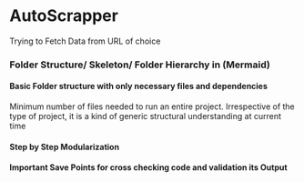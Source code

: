 # AutoScrapper
Trying to Fetch Data from URL of choice



### Folder Structure/ Skeleton/ Folder Hierarchy in (Mermaid)
#### Basic Folder structure with only necessary files and dependencies
<Note> Minimum number of files needed to run an entire project. Irrespective of the type of project, it is a kind of generic structural understanding at current time</Note>
#### Step by Step Modularization
#### Important Save Points for cross checking code and validation its Output
